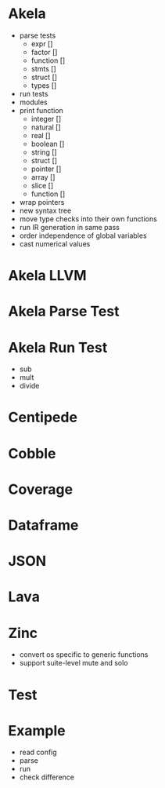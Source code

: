 # Akela
* parse tests
  * expr []
  * factor []
  * function []
  * stmts []
  * struct []
  * types []
* run tests
* modules
* print function
  * integer []
  * natural []
  * real []
  * boolean []
  * string []
  * struct []
  * pointer []
  * array []
  * slice []
  * function []
* wrap pointers
* new syntax tree
* move type checks into their own functions
* run IR generation in same pass
* order independence of global variables
* cast numerical values

# Akela LLVM

# Akela Parse Test

# Akela Run Test
* sub
* mult
* divide

# Centipede

# Cobble

# Coverage

# Dataframe

# JSON

# Lava

# Zinc
* convert os specific to generic functions
* support suite-level mute and solo

# Test

# Example
* read config
* parse
* run
* check difference
